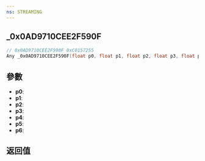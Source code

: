```yaml
---
ns: STREAMING
---
```

## _0x0AD9710CEE2F590F

```c
// 0x0AD9710CEE2F590F 0xC0157255
Any _0x0AD9710CEE2F590F(float p0, float p1, float p2, float p3, float p4, float p5, Any p6);
```


## 參數
* **p0**: 
* **p1**: 
* **p2**: 
* **p3**: 
* **p4**: 
* **p5**: 
* **p6**: 

## 返回值
